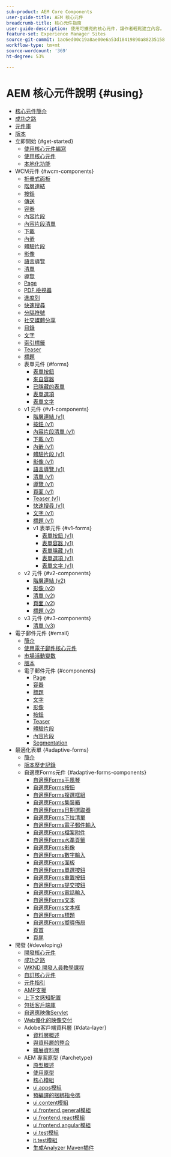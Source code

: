 ```yaml
---
sub-product: AEM Core Components
user-guide-title: AEM 核心元件
breadcrumb-title: 核心元件指南
user-guide-description: 使用可擴充的核心元件，讓作者輕鬆建立內容。
feature-set: Experience Manager Sites
source-git-commit: 1ac6ed00c19a8ae00e6a53d18419890a88235158
workflow-type: tm+mt
source-wordcount: '369'
ht-degree: 53%

---
```



# AEM 核心元件說明 {#using}

+ [核心元件簡介](introduction.md)
+ [成功之路](developing/success.md)
+ [元件庫](https://adobe.com/go/aem_cmp_library)
+ [版本](versions.md)
+ 立即開始 {#get-started}
   + [使用核心元件編寫](get-started/authoring.md)
   + [使用核心元件](get-started/using.md)
   + [本地化功能](get-started/localization.md)
+ WCM元件 {#wcm-components}
   + [折疊式面板](components/accordion.md)
   + [階層連結](components/breadcrumb.md)
   + [按鈕](components/button.md)
   + [傳送](components/carousel.md)
   + [容器](components/container.md)
   + [內容片段](components/content-fragment-component.md)
   + [內容片段清單](components/content-fragment-list.md)
   + [下載](components/download.md)
   + [內嵌](components/embed.md)
   + [體驗片段](components/experience-fragment.md)
   + [影像](components/image.md)
   + [語言導覽](components/language-navigation.md)
   + [清單](components/list.md)
   + [導覽](components/navigation.md)
   + [Page](components/page.md)
   + [PDF 檢視器](components/pdf-viewer.md)
   + [進度列](components/progress-bar.md)
   + [快速搜尋](components/quick-search.md)
   + [分隔符號](components/separator.md)
   + [社交媒體分享](components/sharing.md)
   + [目錄](components/tableofcontents.md)
   + [文字](components/text.md)
   + [索引標籤](components/tabs.md)
   + [Teaser](components/teaser.md)
   + [標題](components/title.md)
   + 表單元件 {#forms}
      + [表單按鈕](components/forms/form-button.md)
      + [來自容器](components/forms/form-container.md)
      + [已隱藏的表單](components/forms/form-hidden.md)
      + [表單選項](components/forms/form-options.md)
      + [表單文字](components/forms/form-text.md)
   + v1 元件 {#v1-components}
      + [階層連結 (v1)](components/v1/breadcrumb-v1.md)
      + [按鈕 (v1)](components/v1/button.md)
      + [內容片段清單 (v1)](components/v1/content-fragment-list.md)
      + [下載 (v1)](components/v1/download.md)
      + [內嵌 (v1)](components/v1/embed.md)
      + [體驗片段 (v1)](components/v1/experience-fragment.md)
      + [影像 (v1)](components/v1/image-v1.md)
      + [語言導覽 (v1)](components/v1/language-navigation.md)
      + [清單 (v1)](components/v1/list-v1.md)
      + [導覽 (v1)](components/v1/navigation.md)
      + [頁面 (v1)](components/v1/page-v1.md)
      + [Teaser (v1)](components/v1/teaser.md)
      + [快速搜尋 (v1)](components/v1/quick-search.md)
      + [文字 (v1)](components/v1/text-v1.md)
      + [標題 (v1)](components/v1/title-v1.md)
      + v1 表單元件 {#v1-forms}
         + [表單按鈕 (v1)](components/v1/form-button-v1.md)
         + [表單容器 (v1)](components/v1/form-container-v1.md)
         + [表單隱藏 (v1)](components/v1/form-hidden-v1.md)
         + [表單選項 (v1)](components/v1/form-options-v1.md)
         + [表單文字 (v1)](components/v1/form-text-v1.md)
   + v2 元件 {#v2-components}
      + [階層連結 (v2)](components/v2/breadcrumb.md)
      + [影像 (v2)](components/v2/image.md)
      + [清單 (v2)](components/v2/list.md)
      + [頁面 (v2)](components/v2/page.md)
      + [標題 (v2)](components/v2/title.md)
   + v3 元件 {#v3-components}
      + [清單 (v3)](components/v3/list.md)
+ 電子郵件元件 {#email}
   + [簡介](/help/email/introduction.md)
   + [使用電子郵件核心元件](/help/email/using.md)
   + [市場活動變數](/help/email/campaign-variables.md)
   + [版本](/help/email/versions.md)
   + 電子郵件元件 {#components}
      + [Page](/help/email/components/page.md)
      + [容器](/help/email/components/container.md)
      + [標題](/help/email/components/title.md)
      + [文字](/help/email/components/text.md)
      + [影像](/help/email/components/image.md)
      + [按鈕](/help/email/components/button.md)
      + [Teaser](/help/email/components/teaser.md)
      + [體驗片段](/help/email/components/experience-fragment.md)
      + [內容片段](/help/email/components/content-fragment.md)
      + [Segmentation](/help/email/components/segmentation.md)
+ 最適化表單 {#adaptive-forms}
   + [簡介](/help/adaptive-forms/introduction.md)
   + [版本歷史記錄](/help/adaptive-forms/version.md)
   + 自適應Forms元件 {#adaptive-forms-components}
      + [自適應Forms手風琴](/help/adaptive-forms/components/accordion.md)
      + [自適應Forms按鈕](/help/adaptive-forms/components/button.md)
      + [自適應Forms複選框組](/help/adaptive-forms/components/checkbox-group.md)
      + [自適應Forms集裝箱](/help/adaptive-forms/components/form-container.md)
      + [自適應Forms日期選取器](/help/adaptive-forms/components/date-picker.md)
      + [自適應Forms下拉清單](/help/adaptive-forms/components/drop-down.md)
      + [自適應Forms電子郵件輸入](/help/adaptive-forms/components/email-input.md)
      + [自適應Forms檔案附件](/help/adaptive-forms/components/file-attachment.md)
      + [自適應Forms水準頁籤](/help/adaptive-forms/components/horizontal-tabs.md)
      + [自適應Forms影像](/help/adaptive-forms/components/image.md)
      + [自適應Forms數字輸入](/help/adaptive-forms/components/number-input.md)
      + [自適應Forms面板](/help/adaptive-forms/components/panel-container.md)
      + [自適應Forms單選按鈕](/help/adaptive-forms/components/radio-button.md)
      + [自適應Forms重置按鈕](/help/adaptive-forms/components/reset-button.md)
      + [自適應Forms提交按鈕](/help/adaptive-forms/components/submit-button.md)
      + [自適應Forms電話輸入](/help/adaptive-forms/components/telephone-input.md)
      + [自適應Forms文本](/help/adaptive-forms/components/text.md)
      + [自適應Forms文本框](/help/adaptive-forms/components/text-input.md)
      + [自適應Forms標題](/help/adaptive-forms/components/title.md)
      + [自適應Forms嚮導佈局](/help/adaptive-forms/components/wizard.md)
      + [頁首](/help/adaptive-forms/components/header.md)
      + [頁尾](/help/adaptive-forms/components/footer.md)
+ 開發 {#developing}
   + [開發核心元件](developing/overview.md)
   + [成功之路](https://experienceleague.adobe.com/docs/experience-manager-core-components/using/success.html)
   + [WKND 開發人員教學課程](https://experienceleague.adobe.com/docs/experience-manager-learn/getting-started-wknd-tutorial-develop/overview.html?lang=zh-Hant)
   + [自訂核心元件](developing/customizing.md)
   + [元件指引](developing/guidelines.md)
   + [AMP支援](developing/amp.md)
   + [上下文感知配置](developing/context-aware-configs.md)
   + [包括客戶端庫](developing/including-clientlibs.md)
   + [自適應映像Servlet](/help/developing/adaptive-image-servlet.md)
   + [Web優化的映像交付](/help/developing/web-optimized-image-delivery.md)
   + Adobe客戶端資料層 {#data-layer}
      + [資料層概述](developing/data-layer/overview.md)
      + [與資料層的整合](developing/data-layer/integrations.md)
      + [擴展資料層](developing/data-layer/extending.md)
   + AEM 專案原型 {#archetype}
      + [原型概述](developing/archetype/overview.md)
      + [使用原型](developing/archetype/using.md)
      + [核心模組](developing/archetype/core.md)
      + [ui.apps模組](developing/archetype/uiapps.md)
      + [預編譯的捆綁指令碼](developing/archetype/precompiled-bundled-scripts.md)
      + [ui.content模組](developing/archetype/uicontent.md)
      + [ui.frontend.general模組](developing/archetype/uifrontend.md)
      + [ui.frontend.react模組](developing/archetype/uifrontend-react.md)
      + [ui.frontend.angular模組](developing/archetype/uifrontend-angular.md)
      + [ui.test模組](developing/archetype/uitests.md)
      + [it.test模組](developing/archetype/ittests.md)
      + [生成Analyzer Maven插件](developing/archetype/build-analyzer-maven-plugin.md)
